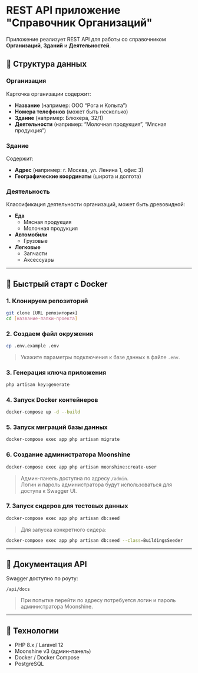 # REST API приложение "Справочник Организаций"

Приложение реализует REST API для работы со справочником **Организаций**, **Зданий** и **Деятельностей**.

## 📌 Структура данных

### Организация
Карточка организации содержит:
- **Название** (например: ООО “Рога и Копыта”)
- **Номера телефонов** (может быть несколько)
- **Здание** (например: Блюхера, 32/1)
- **Деятельности** (например: “Молочная продукция”, “Мясная продукция”)

### Здание
Содержит:
- **Адрес** (например: г. Москва, ул. Ленина 1, офис 3)
- **Географические координаты** (широта и долгота)

### Деятельность
Классификация деятельности организаций, может быть древовидной:

- **Еда**
    - Мясная продукция
    - Молочная продукция
- **Автомобили**
    - Грузовые
- **Легковые**
    - Запчасти
    - Аксессуары

---

## 🚀 Быстрый старт с Docker

### 1. Клонируем репозиторий
```bash
git clone [URL репозитория]
cd [название-папки-проекта]
```

### 2. Создаем файл окружения
```bash
cp .env.example .env
```
> Укажите параметры подключения к базе данных в файле `.env`.

### 3. Генерация ключа приложения
```bash
php artisan key:generate
```

### 4. Запуск Docker контейнеров
```bash
docker-compose up -d --build
```

### 5. Запуск миграций базы данных
```bash
docker-compose exec app php artisan migrate
```

### 6. Создание администратора Moonshine
```bash
docker-compose exec app php artisan moonshine:create-user
```
> Админ-панель доступна по адресу `/admin`.  
> Логин и пароль администратора будут использоваться для доступа к Swagger UI.

### 7. Запуск сидеров для тестовых данных
```bash
docker-compose exec app php artisan db:seed
```
> Для запуска конкретного сидера:
```bash
docker-compose exec app php artisan db:seed --class=BuildingsSeeder
```

---

## 📄 Документация API

Swagger доступно по роуту:
```
/api/docs
```
> При попытке перейти по адресу потребуется логин и пароль администратора Moonshine.

---

## 🔧 Технологии

- PHP 8.x / Laravel 12
- Moonshine v3 (админ-панель)
- Docker / Docker Compose
- PostgreSQL

